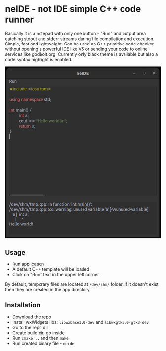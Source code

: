 # neIDE - not IDE simple C++ code runner

Basically it is a notepad with only one button - "Run" and output area catching
stdout and stderr streams during file compilation and execution. Simple, fast and
lightweight. Can be used as C++ primitive code checker without opening 
a powerful IDE like VS or sending your code to online services like godbolt.org.
Currently only black theme is available but also a code syntax highlight is enabled.

![](./img/screenshot.png)

## Usage

- Run application
- A default C++ template will be loaded
- Click on "Run" text in the upper left corner

By default, temporary files are located at `/dev/shm/` folder. If it doesn't
exist then they are created in the app directory. 

## Installation

- Download the repo
- Install wxWidgets libs: `libwxbase3.0-dev` and `libwxgtk3.0-gtk3-dev`
- Go to the repo dir
- Create build dir, go inside
- Run `cmake ..` and then `make`
- Run created binary file - `neide`

